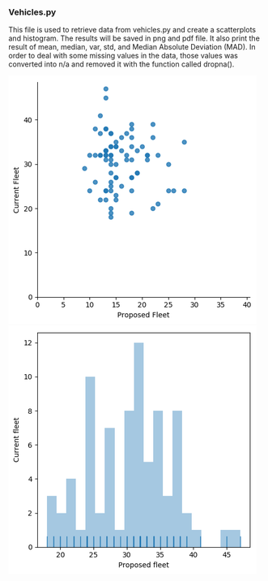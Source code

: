 ### Vehicles.py

This file is used to retrieve data from vehicles.py and create a scatterplots and histogram. The results will be saved in png and pdf file. It also print the result of mean, median, var, std, and Median Absolute Deviation (MAD). In order to deal with some missing values in the data, those values was converted into n/a and removed it with the function called dropna(). 

![logo](./vehiclesscaterplot.png?raw=true)
![logo](./vehicleshistogram.png?raw=true)
